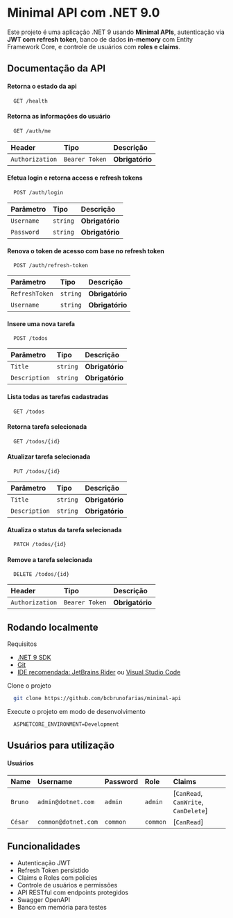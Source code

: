 
# Minimal API com .NET 9.0

Este projeto é uma aplicação .NET 9 usando **Minimal APIs**, autenticação via **JWT com refresh token**, banco de dados **in-memory** com Entity Framework Core, e controle de usuários com **roles e claims**.

## Documentação da API

#### Retorna o estado da api

```http
  GET /health
```

#### Retorna as informações do usuário

```http
  GET /auth/me
```

| Header   | Tipo       | Descrição                                   |
| :---------- | :--------- | :------------------------------------------ |
| `Authorization`      | `Bearer Token` | **Obrigatório** |

#### Efetua login e retorna access e refresh tokens

```http
  POST /auth/login
```

| Parâmetro   | Tipo       | Descrição                                   |
| :---------- | :--------- | :------------------------------------------ |
| `Username`      | `string` | **Obrigatório** |
| `Password`      | `string` | **Obrigatório** |

#### Renova o token de acesso com base no refresh token

```http
  POST /auth/refresh-token
```

| Parâmetro   | Tipo       | Descrição                                   |
| :---------- | :--------- | :------------------------------------------ |
| `RefreshToken`      | `string` | **Obrigatório** |
| `Username`      | `string` | **Obrigatório** |

#### Insere uma nova tarefa

```http
  POST /todos
```

| Parâmetro   | Tipo       | Descrição                                   |
| :---------- | :--------- | :------------------------------------------ |
| `Title`      | `string` | **Obrigatório** |
| `Description`      | `string` | **Obrigatório** |

#### Lista todas as tarefas cadastradas

```http
  GET /todos
```

#### Retorna tarefa selecionada

```http
  GET /todos/{id}
```

#### Atualizar tarefa selecionada

```http
  PUT /todos/{id}
```

| Parâmetro   | Tipo       | Descrição                                   |
| :---------- | :--------- | :------------------------------------------ |
| `Title`      | `string` | **Obrigatório** |
| `Description`      | `string` | **Obrigatório** |

#### Atualiza o status da tarefa selecionada

```http
  PATCH /todos/{id}
```

#### Remove a tarefa selecionada

```http
  DELETE /todos/{id}
```

| Header   | Tipo       | Descrição                                   |
| :---------- | :--------- | :------------------------------------------ |
| `Authorization`      | `Bearer Token` | **Obrigatório** |

## Rodando localmente

Requisitos
- [.NET 9 SDK](https://dotnet.microsoft.com/download/dotnet/9.0)
- [Git](https://git-scm.com/)
- [IDE recomendada: JetBrains Rider](https://www.jetbrains.com/rider/) ou [Visual Studio Code](https://code.visualstudio.com/)

Clone o projeto
```bash
  git clone https://github.com/bcbrunofarias/minimal-api
```

Execute o projeto em modo de desenvolvimento
```
  ASPNETCORE_ENVIRONMENT=Development
```

## Usuários para utilização

#### Usuários
| Name   | Username | Password  | Role       | Claims                                   |
| :---------- | :---------- |:---------- | :--------- | :------------------------------------------ |
| `Bruno` |`admin@dotnet.com`      | `admin` | `admin` | [`CanRead`, `CanWrite`, `CanDelete`] |
| `César` |`common@dotnet.com`      | `common` | `common` | [`CanRead`] |

## Funcionalidades

- Autenticação JWT
- Refresh Token persistido
- Claims e Roles com policies
- Controle de usuários e permissões
- API RESTful com endpoints protegidos
- Swagger OpenAPI
- Banco em memória para testes



